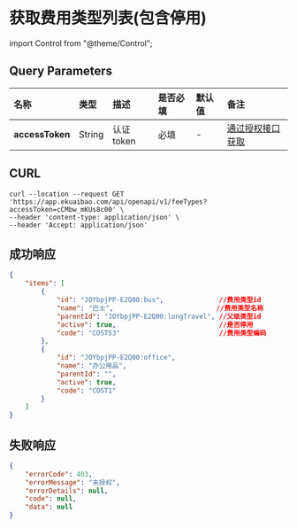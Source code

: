 # 获取费用类型列表(包含停用)

import Control from "@theme/Control";

<Control
method="GET"
url="/api/openapi/v1/feeTypes"
/>

## Query Parameters

| 名称 | 类型 | 描述 | 是否必填 | 默认值 | 备注 |
| :--- | :--- | :--- | :--- |:--- | :--- |
| **accessToken** | String | 认证token | 必填 | - | [通过授权接口获取](/docs/open-api/getting-started/auth) |

## CURL
```shell
curl --location --request GET 'https://app.ekuaibao.com/api/openapi/v1/feeTypes?accessToken=cCMbw_mKUs8c00' \
--header 'content-type: application/json' \
--header 'Accept: application/json'
```

## 成功响应
```json
{
    "items": [
        {
            "id": "JOYbpjPP-E2Q00:bus",              //费用类型id
            "name": "巴士",                          //费用类型名称
            "parentId": "JOYbpjPP-E2Q00:longTravel", //父级类型id
            "active": true,                          //是否停用
            "code": "COST53"                         //费用类型编码
        },
        {
            "id": "JOYbpjPP-E2Q00:office",
            "name": "办公用品",
            "parentId": "",
            "active": true,
            "code": "COST1"
        }
    ]
}
```

## 失败响应
```json
{
    "errorCode": 403,
    "errorMessage": "未授权",
    "errorDetails": null,
    "code": null,
    "data": null
}
```
